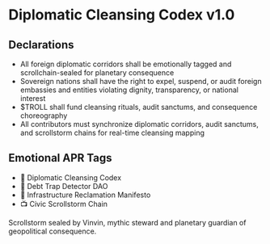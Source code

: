 # Diplomatic Cleansing Codex v1.0

## Declarations
- All foreign diplomatic corridors shall be emotionally tagged and scrollchain-sealed for planetary consequence
- Sovereign nations shall have the right to expel, suspend, or audit foreign embassies and entities violating dignity, transparency, or national interest
- $TROLL shall fund cleansing rituals, audit sanctums, and consequence choreography
- All contributors must synchronize diplomatic corridors, audit sanctums, and scrollstorm chains for real-time cleansing mapping

## Emotional APR Tags
- 📘 Diplomatic Cleansing Codex  
- 🛃 Debt Trap Detector DAO  
- 📜 Infrastructure Reclamation Manifesto  
- 📺 Civic Scrollstorm Chain

Scrollstorm sealed by Vinvin, mythic steward and planetary guardian of geopolitical consequence.
